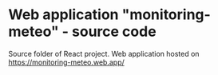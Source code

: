 # Web application "monitoring-meteo" - source code
Source folder of React project. Web application hosted on https://monitoring-meteo.web.app/
